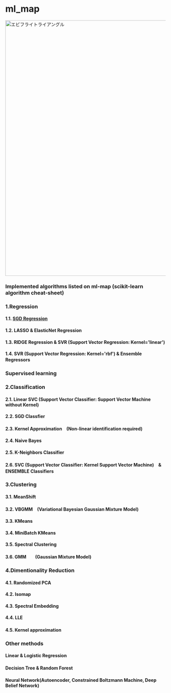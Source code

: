 # ml_map
<img width="800" src="https://user-images.githubusercontent.com/60038634/138719935-d4cf8094-9cc3-4afd-ace5-aa6a8b134af3.png" alt="エビフライトライアングル" title="サンプル">

### Implemented algorithms listed on ml-map (scikit-learn algorithm cheat-sheet)  
### 1.Regression 
  #### 1.1. [SGD Regression](https://www.msn.com/ja-jp) 
  #### 1.2. LASSO & ElasticNet Regression 
  #### 1.3. RIDGE Regression & SVR (Support Vector Regression: Kernel='linear') 
  #### 1.4. SVR (Support Vector Regression: Kernel='rbf') & Ensemble Regressors　　

### Supervised learning 
### 2.Classification
  #### 2.1. Linear SVC (Support Vector Classifier: Support Vector Machine without Kernel)
  #### 2.2. SGD Classfier
  #### 2.3. Kernel Approximation　(Non-linear identification required)
  #### 2.4. Naive Bayes
  #### 2.5. K-Neighbors Classifier
  #### 2.6. SVC (Support Vector Classifier: Kernel Support Vector Machine)　& ENSEMBLE Classifiers　

### 3.Clustering
  #### 3.1. MeanShift
  #### 3.2. VBGMM　(Variational Bayesian Gaussian Mixture Model)
  #### 3.3. KMeans
  #### 3.4. MiniBatch KMeans
  #### 3.5. Spectral Clustering
  #### 3.6. GMM　　(Gaussian Mixture Model)

### 4.Dimentionality Reduction
  #### 4.1. Randomized PCA
  #### 4.2. Isomap
  #### 4.3. Spectral Embedding
  #### 4.4. LLE
  #### 4.5. Kernel approximation　　

### Other methods ###
#### Linear & Logistic Regression
#### Decision Tree & Random Forest　
#### Neural Network(Autoencoder, Constrained Boltzmann Machine, Deep Belief Network)
